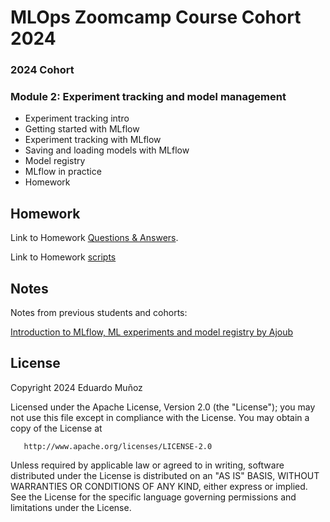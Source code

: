 # MLOps Zoomcamp Course Cohort 2024

### 2024 Cohort

### Module 2: Experiment tracking and model management

* Experiment tracking intro
* Getting started with MLflow
* Experiment tracking with MLflow
* Saving and loading models with MLflow
* Model registry
* MLflow in practice
* Homework

## Homework

Link to Homework [Questions & Answers](homework/homework.md).

Link to Homework [scripts](homework)

## Notes

Notes from previous students and cohorts:

[Introduction to MLflow, ML experiments and model registry by Ajoub](./week2-notes-intro-to-mlflow.md)

## License

Copyright 2024 Eduardo Muñoz

   Licensed under the Apache License, Version 2.0 (the "License");
   you may not use this file except in compliance with the License.
   You may obtain a copy of the License at

       http://www.apache.org/licenses/LICENSE-2.0

   Unless required by applicable law or agreed to in writing, software
   distributed under the License is distributed on an "AS IS" BASIS,
   WITHOUT WARRANTIES OR CONDITIONS OF ANY KIND, either express or implied.
   See the License for the specific language governing permissions and
   limitations under the License.
